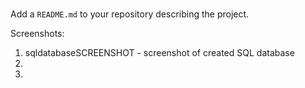 ### 

Add a `README.md` to your repository describing the project.

Screenshots:
1) sqldatabaseSCREENSHOT - screenshot of created SQL database 
2)
3)

